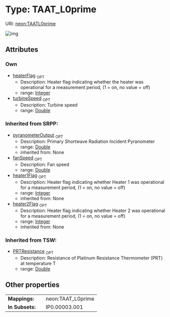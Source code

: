 
# Type: TAAT_L0prime




URI: [neon:TAATL0prime](https://data.neonscience.org/TAATL0prime)


![img](http://yuml.me/diagram/nofunky;dir:TB/class/)

## Attributes


### Own

 * [heaterFlag](heaterFlag.md)  <sub>OPT</sub>
    * Description: Heater flag indicating whether the heater was operational for a measurement period, (1 = on, no value = off)
    * range: [Integer](types/Integer.md)
 * [turbineSpeed](turbineSpeed.md)  <sub>OPT</sub>
    * Description: Turbine speed
    * range: [Double](types/Double.md)

### Inherited from SRPP:

 * [pyranometerOutput](pyranometerOutput.md)  <sub>OPT</sub>
    * Description: Primary Shortwave Radiation Incident Pyranometer
    * range: [Double](types/Double.md)
    * inherited from: None
 * [fanSpeed](fanSpeed.md)  <sub>OPT</sub>
    * Description: Fan speed
    * range: [Double](types/Double.md)
 * [heater1Flag](heater1Flag.md)  <sub>OPT</sub>
    * Description: Heater flag indicating whether Heater 1 was operational for a measurement period, (1 = on, no value = off)
    * range: [Integer](types/Integer.md)
    * inherited from: None
 * [heater2Flag](heater2Flag.md)  <sub>OPT</sub>
    * Description: Heater flag indicating whether Heater 2 was operational for a measurement period, (1 = on, no value = off)
    * range: [Integer](types/Integer.md)
    * inherited from: None

### Inherited from TSW:

 * [PRTResistance](PRTResistance.md)  <sub>OPT</sub>
    * Description: Resistance of Platinum Resistance Thermometer (PRT) at temperature T
    * range: [Double](types/Double.md)

## Other properties

|  |  |  |
| --- | --- | --- |
| **Mappings:** | | neon:TAAT_L0prime |
| **In Subsets:** | | IP0.00003.001 |

